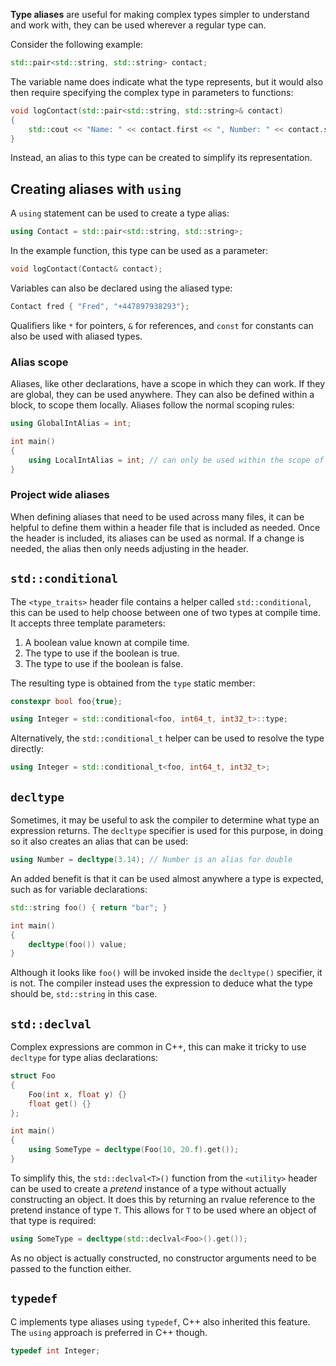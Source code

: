 **Type aliases** are useful for making complex types simpler to understand and work with, they can be used wherever a regular type can.

Consider the following example:

```cpp
std::pair<std::string, std::string> contact;
```

The variable name does indicate what the type represents, but it would also then require specifying the complex type in parameters to functions:

```cpp
void logContact(std::pair<std::string, std::string>& contact)
{
	std::cout << "Name: " << contact.first << ", Number: " << contact.second << std::endl;
}
```

Instead, an alias to this type can be created to simplify its representation.

## Creating aliases with `using`
A `using` statement can be used to create a type alias:

```cpp
using Contact = std::pair<std::string, std::string>;
```

In the example function, this type can be used as a parameter:

```cpp
void logContact(Contact& contact);
```

Variables can also be declared using the aliased type:

```cpp
Contact fred { "Fred", "+447897938293"};
```

Qualifiers like `*` for pointers, `&` for references, and `const` for constants can also be used with aliased types.

### Alias scope
Aliases, like other declarations, have a scope in which they can work. If they are global, they can be used anywhere. They can also be defined within a block, to scope them locally. Aliases follow the normal scoping rules:

```cpp
using GlobalIntAlias = int;

int main()
{
	using LocalIntAlias = int; // can only be used within the scope of main()
}
```

### Project wide aliases
When defining aliases that need to be used across many files, it can be helpful to define them within a header file that is included as needed. Once the header is included, its aliases can be used as normal. If a change is needed, the alias then only needs adjusting in the header.

## `std::conditional`
The `<type_traits>` header file contains a helper called `std::conditional`, this can be used to help choose between one of two types at compile time. It accepts three template parameters:

1. A boolean value known at compile time.
2. The type to use if the boolean is true.
3. The type to use if the boolean is false.

The resulting type is obtained from the `type` static member:

```cpp
constexpr bool foo{true};

using Integer = std::conditional<foo, int64_t, int32_t>::type;
```

Alternatively, the `std::conditional_t` helper can be used to resolve the type directly:

```cpp
using Integer = std::conditional_t<foo, int64_t, int32_t>;
```

## `decltype`
Sometimes, it may be useful to ask the compiler to determine what type an expression returns. The `decltype` specifier is used for this purpose, in doing so it also creates an alias that can be used:

```cpp
using Number = decltype(3.14); // Number is an alias for double
```

An added benefit is that it can be used almost anywhere a type is expected, such as for variable declarations:

```cpp
std::string foo() { return "bar"; }

int main()
{
	decltype(foo()) value;
}
```

Although it looks like `foo()` will be invoked inside the `decltype()` specifier, it is not. The compiler instead uses the expression to deduce what the type should be, `std::string` in this case.

## `std::declval`
Complex expressions are common in C++, this can make it tricky to use `decltype` for type alias declarations:

```cpp
struct Foo
{
	Foo(int x, float y) {}
	float get() {}
};

int main()
{
	using SomeType = decltype(Foo(10, 20.f).get());
}
```

To simplify this, the `std::declval<T>()` function from the `<utility>` header can be used to create a *pretend* instance of a type without actually constructing an object. It does this by returning an rvalue reference to the pretend instance of type `T`. This allows for `T` to be used where an object of that type is required:

```cpp
using SomeType = decltype(std::declval<Foo>().get());
```

As no object is actually constructed, no constructor arguments need to be passed to the function either.

## `typedef`
C implements type aliases using `typedef`, C++ also inherited this feature. The `using` approach is preferred in C++ though.

```cpp
typedef int Integer;
```

